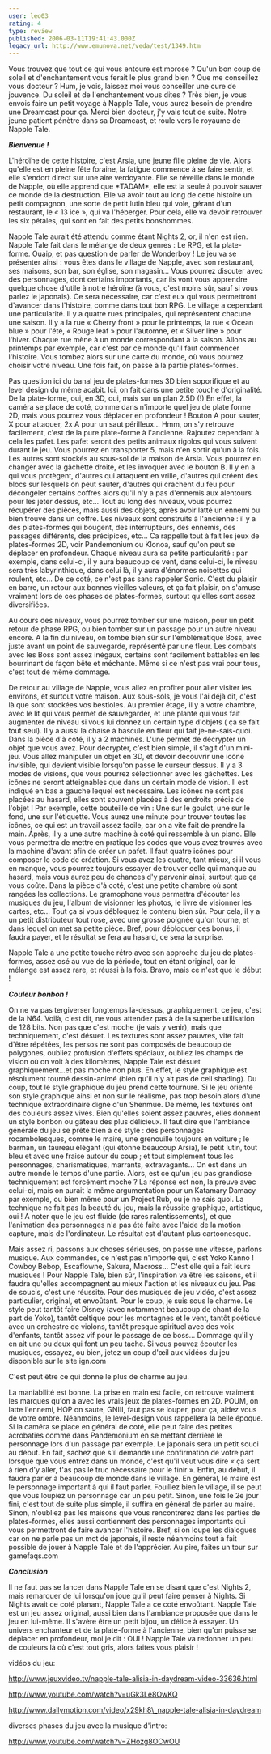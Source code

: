 ```yaml
---
user: leo03
rating: 4
type: review
published: 2006-03-11T19:41:43.000Z
legacy_url: http://www.emunova.net/veda/test/1349.htm
---
```

Vous trouvez que tout ce qui vous entoure est morose ? Qu'un bon coup de soleil et d'enchantement vous ferait le plus grand bien ? Que me conseillez vous docteur ? Hum, je vois, laissez moi vous conseiller une cure de jouvence. Du soleil et de l'enchantement vous dites ? Très bien, je vous envois faire un petit voyage à Napple Tale, vous aurez besoin de prendre une Dreamcast pour ça. Merci bien docteur, j'y vais tout de suite. Notre jeune patient pénètre dans sa Dreamcast, et roule vers le royaume de Napple Tale.  

  

_**Bienvenue !**_  

  

L'héroïne de cette histoire, c'est Arsia, une jeune fille pleine de vie. Alors qu'elle est en pleine fête foraine, la fatigue commence à se faire sentir, et elle s'endort direct sur une aire verdoyante. Elle se réveille dans le monde de Napple, où elle apprend que \*TADAM\*, elle est la seule à pouvoir sauver ce monde de la destruction. Elle va avoir tout au long de cette histoire un petit compagnon, une sorte de petit lutin bleu qui vole, gérant d'un restaurant, le « 13 ice », qui va l'héberger. Pour cela, elle va devoir retrouver les six pétales, qui sont en fait des petits bonshommes.  

  

Napple Tale aurait été attendu comme étant Nights 2, or, il n'en est rien. Napple Tale fait dans le mélange de deux genres : Le RPG, et la plate-forme. Ouaip, et pas question de parler de Wonderboy ! Le jeu va se présenter ainsi : vous êtes dans le village de Napple, avec son restaurant, ses maisons, son bar, son église, son magasin... Vous pourrez discuter avec des personnages, dont certains importants, car ils vont vous apprendre quelque chose d'utile à notre héroïne (à vous, c'est moins sûr, sauf si vous parlez le japonais). Ce sera nécessaire, car c'est eux qui vous permettront d'avancer dans l'histoire, comme dans tout bon RPG. Le village a cependant une particularité. Il y a quatre rues principales, qui représentent chacune une saison. Il y a la rue « Cherry front » pour le printemps, la rue « Ocean blue » pour l'été, « Rouge leaf » pour l'automne, et « Silver line » pour l'hiver. Chaque rue mène à un monde correspondant à la saison. Allons au printemps par exemple, car c'est par ce monde qu'il faut commencer l'histoire. Vous tombez alors sur une carte du monde, où vous pourrez choisir votre niveau. Une fois fait, on passe à la partie plates-formes.  

  

Pas question ici du banal jeu de plates-formes 3D bien soporifique et au level design du même acabit. Ici, on fait dans une petite touche d'originalité. De la plate-forme, oui, en 3D, oui, mais sur un plan 2.5D (!) En effet, la caméra se place de coté, comme dans n'importe quel jeu de plate forme 2D, mais vous pourrez vous déplacer en profondeur ! Bouton A pour sauter, X pour attaquer, 2x A pour un saut périlleux... Hmm, on s'y retrouve facilement, c'est de la pure plate-forme à l'ancienne. Rajoutez cependant à cela les pafet. Les pafet seront des petits animaux rigolos qui vous suivent durant le jeu. Vous pourrez en transporter 5, mais n'en sortir qu'un à la fois. Les autres sont stockés au sous-sol de la maison de Arsia. Vous pourrez en changer avec la gâchette droite, et les invoquer avec le bouton B. Il y en a qui vous protègent, d'autres qui attaquent en vrille, d'autres qui créent des blocs sur lesquels on peut sauter, d'autres qui crachent du feu pour décongeler certains coffres alors qu'il n'y a pas d'ennemis aux alentours pour les jeter dessus, etc... Tout au long des niveaux, vous pourrez récupérer des pièces, mais aussi des objets, après avoir latté un ennemi ou bien trouvé dans un coffre. Les niveaux sont construits à l'ancienne : il y a des plates-formes qui bougent, des interrupteurs, des ennemis, des passages différents, des précipices, etc... Ca rappelle tout à fait les jeux de plates-formes 2D, voir Pandemonium ou Klonoa, sauf qu'on peut se déplacer en profondeur. Chaque niveau aura sa petite particularité : par exemple, dans celui-ci, il y aura beaucoup de vent, dans celui-ci, le niveau sera très labyrinthique, dans celui là, il y aura d'énormes noisettes qui roulent, etc... De ce coté, ce n'est pas sans rappeler Sonic. C'est du plaisir en barre, un retour aux bonnes vieilles valeurs, et ça fait plaisir, on s'amuse vraiment lors de ces phases de plates-formes, surtout qu'elles sont assez diversifiées.  

  

Au cours des niveaux, vous pourrez tomber sur une maison, pour un petit retour de phase RPG, ou bien tomber sur un passage pour un autre niveau encore. A la fin du niveau, on tombe bien sûr sur l'emblématique Boss, avec juste avant un point de sauvegarde, représenté par une fleur. Les combats avec les Boss sont assez inégaux, certains sont facilement battables en les bourrinant de façon bête et méchante. Même si ce n'est pas vrai pour tous, c'est tout de même dommage.  

  

De retour au village de Napple, vous allez en profiter pour aller visiter les environs, et surtout votre maison. Aux sous-sols, je vous l'ai déjà dit, c'est là que sont stockées vos bestioles. Au premier étage, il y a votre chambre, avec le lit qui vous permet de sauvegarder, et une plante qui vous fait augmenter de niveau si vous lui donnez un certain type d'objets ( ça se fait tout seul). Il y a aussi la chaise à bascule en fleur qui fait je-ne-sais-quoi. Dans la pièce d'à coté, il y a 2 machines. L'une permet de décrypter un objet que vous avez. Pour décrypter, c'est bien simple, il s'agit d'un mini-jeu. Vous allez manipuler un objet en 3D, et devoir découvrir une icône invisible, qui devient visible lorsqu'on passe le curseur dessus. Il y a 3 modes de visions, que vous pourrez sélectionner avec les gâchettes. Les icônes ne seront atteignables que dans un certain mode de vision. Il est indiqué en bas à gauche lequel est nécessaire. Les icônes ne sont pas placées au hasard, elles sont souvent placées à des endroits précis de l'objet ! Par exemple, cette bouteille de vin : Une sur le goulot, une sur le fond, une sur l'étiquette. Vous aurez une minute pour trouver toutes les icônes, ce qui est un travail assez facile, car on a vite fait de prendre la main. Après, il y a une autre machine à coté qui ressemble à un piano. Elle vous permettra de mettre en pratique les codes que vous avez trouvés avec la machine d'avant afin de créer un pafet. Il faut quatre icônes pour composer le code de création. Si vous avez les quatre, tant mieux, si il vous en manque, vous pourrez toujours essayer de trouver celle qui manque au hasard, mais vous aurez peu de chances d'y parvenir ainsi, surtout que ça vous coûte. Dans la pièce d'à coté, c'est une petite chambre où sont rangées les collections. Le gramophone vous permettra d'écouter les musiques du jeu, l'album de visionner les photos, le livre de visionner les cartes, etc... Tout ça si vous débloquez le contenu bien sûr. Pour cela, il y a un petit distributeur tout rose, avec une grosse poignée qu'on tourne, et dans lequel on met sa petite pièce. Bref, pour débloquer ces bonus, il faudra payer, et le résultat se fera au hasard, ce sera la surprise.  

  

Napple Tale a une petite touche rétro avec son approche du jeu de plates-formes, assez osé au vue de la période, tout en étant original, car le mélange est assez rare, et réussi à la fois. Bravo, mais ce n'est que le début !  

  

_**Couleur bonbon !**_  

  

On ne va pas tergiverser longtemps là-dessus, graphiquement, ce jeu, c'est de la N64\. Voilà, c'est dit, ne vous attendez pas à de la superbe utilisation de 128 bits. Non pas que c'est moche (je vais y venir), mais que techniquement, c'est désuet. Les textures sont assez pauvres, vite fait d'être répétées, les persos ne sont pas composés de beaucoup de polygones, oubliez profusion d'effets spéciaux, oubliez les champs de vision où on voit à des kilomètres, Napple Tale est désuet graphiquement...et pas moche non plus. En effet, le style graphique est résolument tourné dessin-animé (bien qu'il n'y ait pas de cell shading). Du coup, tout le style graphique du jeu prend cette tournure. Si le jeu oriente son style graphique ainsi et non sur le réalisme, pas trop besoin alors d'une technique extraordinaire digne d'un Shenmue. De même, les textures ont des couleurs assez vives. Bien qu'elles soient assez pauvres, elles donnent un style bonbon ou gâteau des plus délicieux. Il faut dire que l'ambiance générale du jeu se prête bien à ce style : des personnages rocambolesques, comme le maire, une grenouille toujours en voiture ; le barman, un taureau élégant (qui étonne beaucoup Arsia), le petit lutin, tout bleu et avec une fraise autour du coup ; et tout simplement tous les personnages, charismatiques, marrants, extravagants... On est dans un autre monde le temps d'une partie. Alors, est ce qu'un jeu pas grandiose techniquement est forcément moche ? La réponse est non, la preuve avec celui-ci, mais on aurait la même argumentation pour un Katamary Damacy par exemple, ou bien même pour un Project Rub, ou je ne sais quoi. La technique ne fait pas la beauté du jeu, mais la réussite graphique, artistique, oui ! A noter que le jeu est fluide (de rares ralentissements), et que l'animation des personnages n'a pas été faite avec l'aide de la motion capture, mais de l'ordinateur. Le résultat est d'autant plus cartoonesque.  

  

Mais assez ri, passons aux choses sérieuses, on passe une vitesse, parlons musique. Aux commandes, ce n'est pas n'importe qui, c'est Yoko Kanno ! Cowboy Bebop, Escaflowne, Sakura, Macross... C'est elle qui a fait leurs musiques ! Pour Napple Tale, bien sûr, l'inspiration va être les saisons, et il faudra qu'elles accompagnent au mieux l'action et les niveaux du jeu. Pas de soucis, c'est une réussite. Pour des musiques de jeu vidéo, c'est assez particulier, original, et envoûtant. Pour le coup, je suis sous le charme. Le style peut tantôt faire Disney (avec notamment beaucoup de chant de la part de Yoko), tantôt celtique pour les montagnes et le vent, tantôt poétique avec un orchestre de violons, tantôt presque spirituel avec des voix d'enfants, tantôt assez vif pour le passage de ce boss... Dommage qu'il y en ait une ou deux qui font un peu tache. Si vous pouvez écouter les musiques, essayez, ou bien, jetez un coup d'œil aux vidéos du jeu disponible sur le site ign.com  

C'est peut être ce qui donne le plus de charme au jeu.  

  

La maniabilité est bonne. La prise en main est facile, on retrouve vraiment les marques qu'on a avec les vrais jeux de plates-formes en 2D. POUM, on latte l'ennemi, HOP on saute, GNIII, faut pas se louper, pour ça, aidez vous de votre ombre. Néanmoins, le level-design vous rappellera la belle époque. Si la caméra se place en général de coté, elle peut faire des petites acrobaties comme dans Pandemonium en se mettant derrière le personnage lors d'un passage par exemple. Le japonais sera un petit souci au début. En fait, sachez que s'il demande une confirmation de votre part lorsque que vous entrez dans un monde, c'est qu'il veut vous dire « ça sert à rien d'y aller, t'as pas le truc nécessaire pour le finir ». Enfin, au début, il faudra parler à beaucoup de monde dans le village. En général, le maire est le personnage important à qui il faut parler. Fouillez bien le village, il se peut que vous loupiez un personnage car un peu petit. Sinon, une fois le 2e jour fini, c'est tout de suite plus simple, il suffira en général de parler au maire. Sinon, n'oubliez pas les maisons que vous rencontrerez dans les parties de plates-formes, elles aussi contiennent des personnages importants qui vous permettront de faire avancer l'histoire. Bref, si on loupe les dialogues car on ne parle pas un mot de japonais, il reste néanmoins tout à fait possible de jouer à Napple Tale et de l'apprécier. Au pire, faites un tour sur gamefaqs.com  

  

_**Conclusion**_  

  

Il ne faut pas se lancer dans Napple Tale en se disant que c'est Nights 2, mais remarquer de lui lorsqu'on joue qu'il peut faire penser à Nights. Si Nights avait ce coté planant, Napple Tale a ce coté envoûtant. Napple Tale est un jeu assez original, aussi bien dans l'ambiance proposée que dans le jeu en lui-même. Il s'avère être un petit bijou, un délice à essayer. Un univers enchanteur et de la plate-forme à l'ancienne, bien qu'on puisse se déplacer en profondeur, moi je dit : OUI ! Napple Tale va redonner un peu de couleurs là où c'est tout gris, alors faites vous plaisir !  

  

vidéos du jeu:  

http://www.jeuxvideo.tv/napple-tale-alisia-in-daydream-video-33636.html  

http://www.youtube.com/watch?v=uGk3Le8OwKQ  

http://www.dailymotion.com/video/x29kh8\_napple-tale-alisia-in-daydream  

  

diverses phases du jeu avec la musique d'intro:  

http://www.youtube.com/watch?v=ZHozg8OCwOU